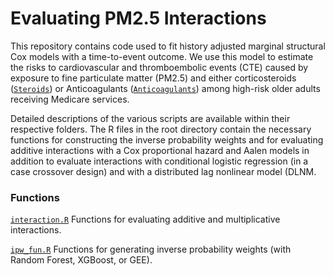 # Evaluating PM2.5 Interactions

This repository contains code used to fit history adjusted marginal structural Cox models with a time-to-event outcome. We use this model to estimate the risks to cardiovascular and thromboembolic events (CTE) caused by exposure to fine particulate matter (PM2.5) and either corticosteroids ([`Steroids`](https://github.com/kevjosey/pm-interaction/blob/main/Steroids/)) or Anticoagulants ([`Anticoagulants`](https://github.com/kevjosey/pm-interaction/blob/main/Anticoagulants/)) among high-risk older adults receiving Medicare services. 

Detailed descriptions of the various scripts are available within their respective folders. The R files in the root directory contain the necessary functions for constructing the inverse probability weights and for evaluating additive interactions with a Cox proportional hazard and Aalen models in addition to evaluate interactions with conditional logistic regression (in a case crossover design) and with a distributed lag nonlinear model (DLNM.

### Functions

[`interaction.R`](https://github.com/kevjosey/pm-interaction/blob/main/interaction.R) Functions for evaluating additive and multiplicative interactions. 

[`ipw_fun.R`](https://github.com/kevjosey/pm-interaction/blob/main/ipw_fun.R) Functions for generating inverse probability weights (with Random Forest, XGBoost, or GEE). 

